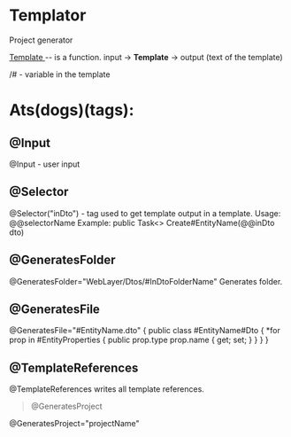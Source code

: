 # Templator

Project generator

<ins> Template </ins> -- is a function. input -> **Template** -> output (text of the template)

/# - variable in the template

# Ats(dogs)(tags):

## @Input

@Input - user input 

## @Selector

@Selector("inDto") - tag used to get template output in a template. 
Usage:
@@selectorName
Example:
public Task<> Create#EntityName(@@inDto dto)


## @GeneratesFolder

@GeneratesFolder="WebLayer/Dtos/#InDtoFolderName"
Generates folder.

## @GeneratesFile

@GeneratesFile="#EntityName.dto"
{
    public class #EntityName#Dto 
    {
        *for prop in #EntityProperties
        {
            public prop.type prop.name { get; set; }
        }
    }
}

## @TemplateReferences

@TemplateReferences
writes all template references.

> @GeneratesProject

@GeneratesProject="projectName"